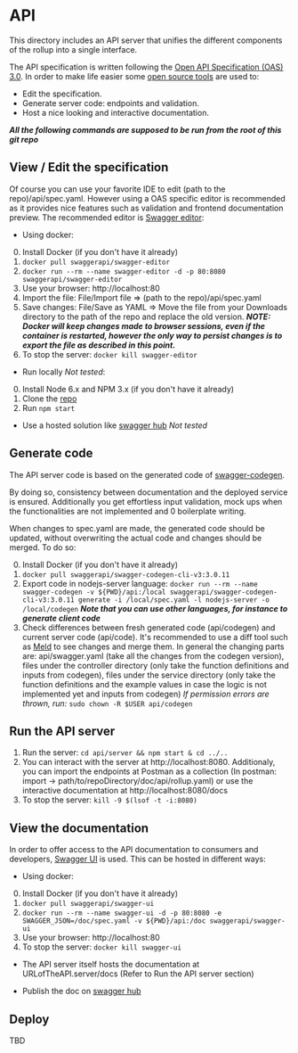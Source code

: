 # API
This directory includes an API server that unifies the different components of the rollup into a single interface.

The API specification is written following the [Open API Specification (OAS) 3.0](https://swagger.io/specification/).
In order to make life easier some [open source tools](https://swagger.io/tools/open-source/) are used to:
- Edit the specification.
- Generate server code: endpoints and validation.
- Host a nice looking and interactive documentation.

***All the following commands are supposed to be run from the root of this git repo***

##  View / Edit the specification

Of course you can use your favorite IDE to edit (path to the repo)/api/spec.yaml. However using a OAS specific editor is recommended as it provides nice features such as validation and frontend documentation preview. The recommended editor is [Swagger editor](https://github.com/swagger-api/swagger-editor):

- Using docker:
0. Install Docker (if you don't have it already)
1. `docker pull swaggerapi/swagger-editor`
2. `docker run --rm --name swagger-editor -d -p 80:8080 swaggerapi/swagger-editor`
3. Use your browser: http://localhost:80
4. Import the file: File/Import file => (path to the repo)/api/spec.yaml
5. Save changes: File/Save as YAML => Move the file from your Downloads directory to the path of the repo and replace the old version. ***NOTE: Docker will keep changes made to browser sessions, even if the container is restarted, however the only way to persist changes is to export the file as described in this point.***
6. To stop the server: `docker kill swagger-editor`

- Run locally *Not tested*:
0. Install Node 6.x and NPM 3.x (if you don't have it already)
1. Clone the [repo](https://github.com/swagger-api/swagger-editor)
2. Run `npm start`

- Use a hosted solution like [swagger hub](https://swagger.io/tools/swaggerhub/) *Not tested*

## Generate code

The API server code is based on the generated code of [swagger-codegen](https://github.com/swagger-api/swagger-codegen).

By doing so, consistency between documentation and the deployed service is ensured. Additionally you get effortless input validation, mock ups when the functionalities are not implemented and 0 boilerplate writing.

When changes to spec.yaml are made, the generated code should be updated, without overwriting the actual code and changes should be merged. To do so:

0. Install Docker (if you don't have it already)
1. `docker pull swaggerapi/swagger-codegen-cli-v3:3.0.11`
2. Export code in nodejs-server language: `docker run --rm --name swagger-codegen -v ${PWD}/api:/local swaggerapi/swagger-codegen-cli-v3:3.0.11 generate -i /local/spec.yaml -l nodejs-server -o /local/codegen` ***Note that you can use other languages, for instance to generate client code***
3. Check differences between fresh generated code (api/codegen) and current server code (api/code). It's recommended to use a diff tool such as [Meld](http://meldmerge.org/) to see changes and merge them. In general the changing parts are: api/swagger.yaml (take all the changes from the codegen version), files under the controller directory (only take the function definitions and inputs from codegen), files under the service directory (only take the function definitions and the example values in case the logic is not implemented yet and inputs from codegen) *If permission errors are thrown, run:* `sudo chown -R $USER api/codegen`

## Run the API server

1. Run the server: `cd api/server && npm start & cd ../..`
2. You can interact with the server at http://localhost:8080. Additionaly, you can import the endpoints at Postman as a collection (In postman: import -> path/to/repoDirectory/doc/api/rollup.yaml) or use the interactive documentation at http://localhost:8080/docs
3. To stop the server: `kill -9 $(lsof -t -i:8080)`


## View the documentation

In order to offer access to the API documentation to consumers and developers, [Swagger UI](https://github.com/swagger-api/swagger-ui) is used. This can be hosted in different ways:

- Using docker:
0. Install Docker (if you don't have it already)
1. `docker pull swaggerapi/swagger-ui`
2. `docker run --rm --name swagger-ui -d -p 80:8080 -e SWAGGER_JSON=/doc/spec.yaml -v ${PWD}/api:/doc swaggerapi/swagger-ui`
3. Use your browser: http://localhost:80
4. To stop the server: `docker kill swagger-ui`

- The API server itself hosts the documentation at URLofTheAPI.server/docs (Refer to Run the API server section)

- Publish the doc on [swagger hub](https://app.swaggerhub.com/apis/rollupJuniors/Rollup)

## Deploy

TBD
